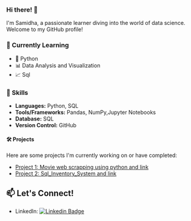 ### Hi there! 👋

I'm Samidha, a passionate learner diving into the world of data science. Welcome to my GitHub profile!

### 🌱 Currently Learning
- 🐍 Python
- 📊 Data Analysis and Visualization
- 📈 Sql

### 🚀 Skills

- **Languages:** Python, SQL
- **Tools/Frameworks:** Pandas, NumPy,Jupyter Notebooks
- **Database:** SQL
- **Version Control:** GitHub

#### 🛠️ Projects 

Here are some projects I'm currently working on or have completed:
- [Project 1: Movie web scrapping using python and link](https://github.com/SamidhaTandel/themoviedb_WebScrapping_Project.git)
- [Project 2: Sql_Inventory_System and link](https://github.com/SamidhaTandel/Sql_Inventory_System.git)




## 📫 Let's Connect!

- LinkedIn: [![Linkedin Badge](https://img.shields.io/badge/-samidhatandel-blue?style=flat-square&logo=Linkedin&logoColor=white&link=https://www.linkedin.com/in/samidha-tandel-636749144/)](https://www.linkedin.com/in/samidha-tandel-636749144/)
